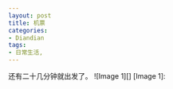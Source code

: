 ```yaml
---
layout: post
title: 机票
categories:
- Diandian
tags:
- 日常生活, 
---
```

还有二十几分钟就出发了。 !\[Image 1\]\[\]‍ \[Image 1\]: